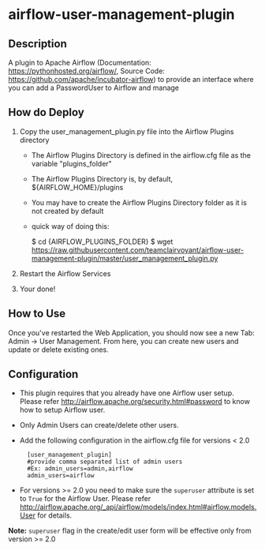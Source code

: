 # airflow-user-management-plugin

## Description

A plugin to Apache Airflow (Documentation: https://pythonhosted.org/airflow/, Source Code: https://github.com/apache/incubator-airflow) to provide an interface where you can add a PasswordUser to Airflow and manage

## How do Deploy

1. Copy the user_management_plugin.py file into the Airflow Plugins directory

    * The Airflow Plugins Directory is defined in the airflow.cfg file as the variable "plugins_folder"
    
    * The Airflow Plugins Directory is, by default, ${AIRFLOW_HOME}/plugins
    
    * You may have to create the Airflow Plugins Directory folder as it is not created by default
    
    * quick way of doing this:
    
        $ cd {AIRFLOW_PLUGINS_FOLDER}
        $ wget https://raw.githubusercontent.com/teamclairvoyant/airflow-user-management-plugin/master/user_management_plugin.py
 
2. Restart the Airflow Services

3. Your done!

## How to Use

Once you've restarted the Web Application, you should now see a new Tab: Admin -> User Management. From here, you can create new users and update or delete existing ones.

## Configuration
* This plugin requires that you already have one Airflow user setup.  Please refer http://airflow.apache.org/security.html#password to know how to setup Airflow user.
* Only Admin Users can create/delete other users.

* Add the following configuration in the airflow.cfg file for versions < 2.0

        [user_management_plugin]
        #provide comma separated list of admin users
        #Ex: admin_users=admin,airflow
        admin_users=airflow
        
* For versions >= 2.0 you need to make sure the `superuser` attribute is set to `True` for the Airflow User. Please refer http://airflow.apache.org/_api/airflow/models/index.html#airflow.models.User for details.

**Note:** `superuser` flag in the create/edit user form will be effective only from version >= 2.0 